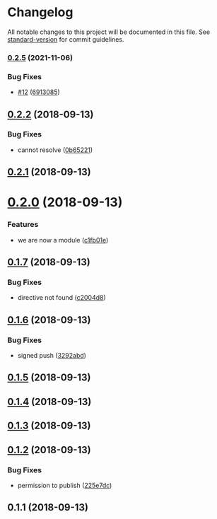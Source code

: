 # Changelog

All notable changes to this project will be documented in this file. See [standard-version](https://github.com/conventional-changelog/standard-version) for commit guidelines.

### [0.2.5](https://github.com/daliborgogic/nuxt-interpolation/compare/v0.2.2...v0.2.5) (2021-11-06)


### Bug Fixes

* [#12](https://github.com/daliborgogic/nuxt-interpolation/issues/12) ([6913085](https://github.com/daliborgogic/nuxt-interpolation/commit/691308561d22db2eea5aedc06f6aa51522c61de5))

<a name="0.2.2"></a>
## [0.2.2](https://github.com/daliborgogic/nuxt-interpolation/compare/v0.2.1...v0.2.2) (2018-09-13)


### Bug Fixes

* cannot resolve ([0b65221](https://github.com/daliborgogic/nuxt-interpolation/commit/0b65221))



<a name="0.2.1"></a>
## [0.2.1](https://github.com/daliborgogic/nuxt-interpolation/compare/v0.2.0...v0.2.1) (2018-09-13)



<a name="0.2.0"></a>
# [0.2.0](https://github.com/daliborgogic/nuxt-interpolation/compare/v0.1.7...v0.2.0) (2018-09-13)


### Features

* we are now a module ([c1fb01e](https://github.com/daliborgogic/nuxt-interpolation/commit/c1fb01e))



<a name="0.1.7"></a>
## [0.1.7](https://github.com/daliborgogic/nuxt-interpolation/compare/v0.1.6...v0.1.7) (2018-09-13)


### Bug Fixes

* directive not found ([c2004d8](https://github.com/daliborgogic/nuxt-interpolation/commit/c2004d8))



<a name="0.1.6"></a>
## [0.1.6](https://github.com/daliborgogic/nuxt-interpolation/compare/v0.1.5...v0.1.6) (2018-09-13)


### Bug Fixes

* signed push ([3292abd](https://github.com/daliborgogic/nuxt-interpolation/commit/3292abd))



<a name="0.1.5"></a>
## [0.1.5](https://github.com/daliborgogic/nuxt-interpolation/compare/v0.1.4...v0.1.5) (2018-09-13)



<a name="0.1.4"></a>
## [0.1.4](https://github.com/daliborgogic/nuxt-interpolation/compare/v0.1.3...v0.1.4) (2018-09-13)



<a name="0.1.3"></a>
## [0.1.3](https://github.com/daliborgogic/nuxt-interpolation/compare/v0.1.2...v0.1.3) (2018-09-13)



<a name="0.1.2"></a>
## [0.1.2](https://github.com/daliborgogic/nuxt-interpolation/compare/v0.1.1...v0.1.2) (2018-09-13)


### Bug Fixes

* permission to publish ([225e7dc](https://github.com/daliborgogic/nuxt-interpolation/commit/225e7dc))



<a name="0.1.1"></a>
## 0.1.1 (2018-09-13)

